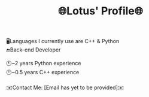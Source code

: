 <h1 align="center">🌐Lotus' Profile🌐</h1>

</br>
</br>
🖥️Languages I currently use are C++ & Python
</br> <!-- Development Field -->
🔚Back-end Developer
</br>
</br> <!-- About: Experience -->
🕚~2 years Python experience
</br>
🕛~0.5 years C++ experience
</br>
</br>
✉️Contact Me: [Email has yet to be provided]✉️
